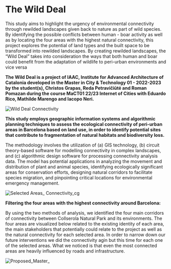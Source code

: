 # The Wild Deal 
This study aims to highlight the  urgency of environmental connectivity  through rewilded landscapes given  back to nature as part of wild species.
By identifying the possible conflicts between human - boar activity as well as by locating the four areas with the highest natural connectivity, this project explores the potential of land types and the built space to be transformed into rewilded landscapes. By creating rewilded landscapes, the “Wild Deal” takes into consideration the ways that both human and boar could benefit from the adaptation of wildlife to peri-urban environments and vice versa

**The Wild Deal is a project of IAAC, Institute for Advanced Architecture of Catalonia developed in the Master in City & Technology 01 - 2022-2023 by the student(s), Christos Grapas,  Reda Petravičiūtė and Roman Pomazan during the course MaCT01 22/23 Internet of Cities with Eduardo Rico, Mathilde Marengo and Iacopo Neri.**


![Wild Deal Connectivity](https://user-images.githubusercontent.com/128100178/225778869-3dd00295-0a55-4b69-b3ca-4a155242fe2b.png)


**This study employs geographic information systems and algorithmic planning techniques to assess the ecological connectivity of peri-urban areas in Barcelona based on land use, in order to identify potential sites that contribute to fragmentation of natural habitats and biodiversity loss.**

The methodology involves the utilization of (a) GIS technology, (b) circuit theory-based software for modelling connectivity in complex landscapes, and (c) algorithmic design software for processing connectivity analysis data. The model has potential applications in analyzing the movement and distribution of plant and animal species, identifying ecologically significant areas for conservation efforts, designing natural corridors to facilitate species migration, and pinpointing critical locations for environmental emergency management.

![Selected Areas_ Connectivity_cg](https://user-images.githubusercontent.com/128100178/225777718-7e6b14a4-e995-4ea7-b45b-7446cec99ccb.png)

**Filtering the four areas with the highest connectivity around Barcelona:**

By using the two methods of analysis, we identified the four main corridors of connectivity between Collserola Natural Park and its environments. The four areas are visualized below related to the existing identity of each area, the main stakeholders that potentially could relate to the project as well as the natural connectivity for each selected area. In order to narrow down our future interventions we did the connectivity agin but this time for each one of the selected areas. What we noticed is that even the most connected areas are heavily influenced by roads and infrastructure.

![Proposed_Master_](https://user-images.githubusercontent.com/128100178/225778332-ca93c1d7-f1a7-4df3-bfb3-e1a418a510e1.png)
